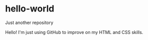 # hello-world
Just another repository

Hello! I'm just using GitHub to improve on my HTML and CSS skills.
